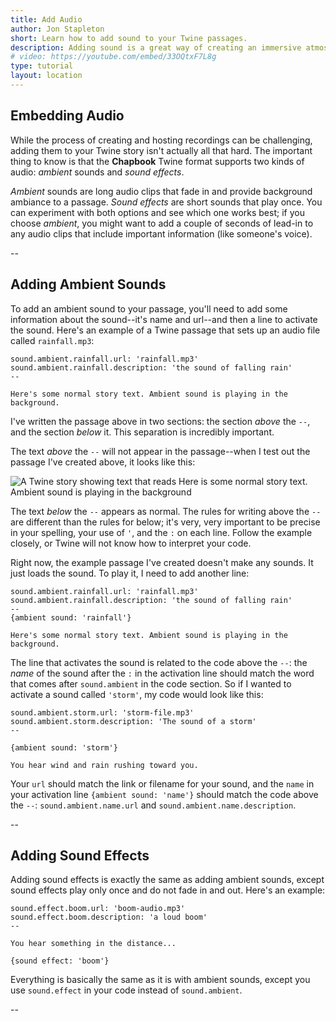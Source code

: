 ```yaml
---
title: Add Audio
author: Jon Stapleton
short: Learn how to add sound to your Twine passages.
description: Adding sound is a great way of creating an immersive atmosphere in your story. Recording and figuring out how to host these recordings can be a hassle, but once you get to the point where you are ready to embed them in your story it isn't so bad. This tutorial shows you how to add audio to a Twine passage, and explains the difference between 'ambient' sounds and 'sound effects' in the Chapbook Twine format.
# video: https://youtube.com/embed/33OQtxF7L8g
type: tutorial
layout: location
---
```


## Embedding Audio

While the process of creating and hosting recordings can be challenging, adding them to your Twine story isn't actually all that hard. The important thing to know is that the **Chapbook** Twine format supports two kinds of audio: *ambient* sounds and *sound effects*.

*Ambient* sounds are long audio clips that fade in and provide background ambiance to a passage. *Sound effects* are short sounds that play once. You can experiment with both options and see which one works best; if you choose *ambient*, you might want to add a couple of seconds of lead-in to any audio clips that include important information (like someone's voice).

--

## Adding Ambient Sounds

To add an ambient sound to your passage, you'll need to add some information about the sound--it's name and url--and then a line to activate the sound. Here's an example of a Twine passage that sets up an audio file called `rainfall.mp3`:

```
sound.ambient.rainfall.url: 'rainfall.mp3'
sound.ambient.rainfall.description: 'the sound of falling rain'
--

Here's some normal story text. Ambient sound is playing in the background.
```

I've written the passage above in two sections: the section *above* the `--`, and the section *below* it. This separation is incredibly important.

The text *above* the `--` will not appear in the passage--when I test out the passage I've created above, it looks like this:

![A Twine story showing text that reads Here is some normal story text. Ambient sound is playing in the background](/twine-audio-load.png)

The text *below* the `--` appears as normal. The rules for writing above the `--` are different than the rules for below; it's very, very important to be precise in your spelling, your use of `'`, and the `:` on each line. Follow the example closely, or Twine will not know how to interpret your code.

Right now, the example passage I've created doesn't make any sounds. It just loads the sound. To play it, I need to add another line:

```
sound.ambient.rainfall.url: 'rainfall.mp3'
sound.ambient.rainfall.description: 'the sound of falling rain'
--
{ambient sound: 'rainfall'}

Here's some normal story text. Ambient sound is playing in the background.
```

The line that activates the sound is related to the code above the `--`: the *name* of the sound after the `:` in the activation line should match the word that comes after `sound.ambient` in the code section. So if I wanted to activate a sound called `'storm'`, my code would look like this:

```
sound.ambient.storm.url: 'storm-file.mp3'
sound.ambient.storm.description: 'The sound of a storm'
--

{ambient sound: 'storm'}

You hear wind and rain rushing toward you.
```

Your `url` should match the link or filename for your sound, and the `name` in your activation line `{ambient sound: 'name'}` should match the code above the `--`: `sound.ambient.name.url` and `sound.ambient.name.description`.

--

## Adding Sound Effects

Adding sound effects is exactly the same as adding ambient sounds, except sound effects play only once and do not fade in and out. Here's an example:

```
sound.effect.boom.url: 'boom-audio.mp3'
sound.effect.boom.description: 'a loud boom'
--

You hear something in the distance...

{sound effect: 'boom'}
```

Everything is basically the same as it is with ambient sounds, except you use `sound.effect` in your code instead of `sound.ambient`.

--